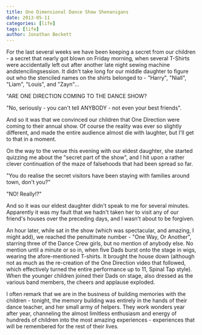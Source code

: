 ```yaml
---
title: One Dimensional Dance Show Shenanigans
date: 2013-05-11
categories: [life]
tags: [life]
author: Jonathan Beckett
---
```


For the last several weeks we have been keeping a secret from our children - a secret that nearly got blown on Friday morning, when several T-Shirts were accidentally left out after another late night sewing machine andstencilingsession. It didn't take long for our middle daughter to figure out who the stenciled names on the shirts belonged to - "Harry", "Niall", "Liam", "Louis", and "Zayn"...

"ARE ONE DIRECTION COMING TO THE DANCE SHOW? 

"No, seriously - you can't tell ANYBODY - not even your best friends".

And so it was that we convinced our children that One Direction were coming to their annual show. Of course the reality was ever so slightly different, and made the entire audience almost die with laughter, but I'll get to that in a moment.

On the way to the venue this evening with our eldest daughter, she started quizzing me about the "secret part of the show", and I hit upon a rather clever continuation of the maze of falsehoods that had been spread so far.

"You do realise the secret visitors have been staying with families around town, don't you?"

"NO! Really!?"

And so it was our eldest daughter didn't speak to me for several minutes. Apparently it was my fault that we hadn't taken her to visit any of our friend's houses over the preceding days, and I wasn't about to be forgiven.

An hour later, while sat in the show (which was spectacular, and amazing, I might add), we reached the penultimate number - "One Way, Or Another", starring three of the Dance Crew girls, but no mention of anybody else. No mention until a minute or so in, when five Dads burst onto the stage in wigs, wearing the afore-mentioned T-shirts. It brought the house down (although not as much as the re-creation of the One Direction video that followed, which effectively turned the entire performance up to 11, Spinal Tap style). When the younger children joined their Dads on stage, also dressed as the various band members, the cheers and applause exploded.

I often remark that we are in the business of building memories with the children - tonight, the memory building was entirely in the hands of their dance teacher, and her small army of helpers. They work wonders year after year, channeling the almost limitless enthusiasm and energy of hundreds of children into the most amazing experiences - experiences that will be remembered for the rest of their lives.